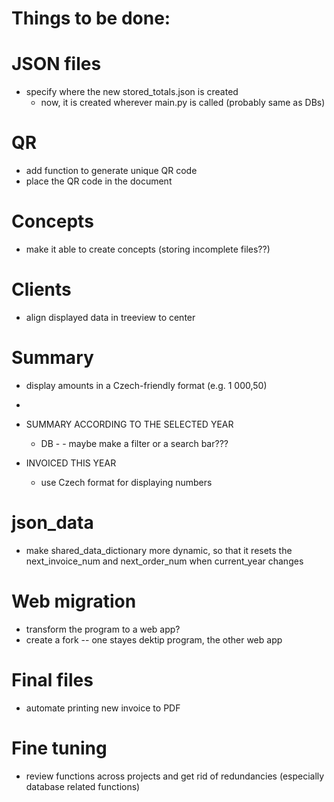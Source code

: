 # Things to be done:

# JSON files
- specify where the new stored_totals.json is created
    - now, it is created wherever main.py is called (probably same as DBs)
# QR
- add function to generate unique QR code
- place the QR code in the document

# Concepts
- make it able to create concepts (storing incomplete files??)

# Clients
- align displayed data in treeview to center

# Summary
- display amounts in a Czech-friendly format (e.g. 1 000,50)
        
- 
- SUMMARY ACCORDING TO THE SELECTED YEAR
    - DB
            -
            - maybe make a filter or a search bar??? 

- INVOICED THIS YEAR
    - use Czech format for displaying numbers

# json_data
- make shared_data_dictionary more dynamic, so that it resets the next_invoice_num and next_order_num when current_year changes

# Web migration
- transform the program to a web app?
- create a fork -- one stayes dektip program, the other web app

# Final files
- automate printing new invoice to PDF

# Fine tuning
- review functions across projects and get rid of redundancies (especially database related functions)

